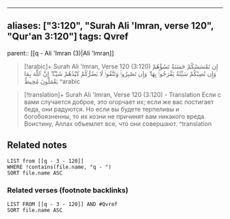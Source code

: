 
---
aliases: ["3:120", "Surah Ali 'Imran, verse 120", "Qur'an 3:120"]
tags: Qvref
---

parent:: [[q - Ali 'Imran (3)|Ali 'Imran]]

> [!arabic]+ Surah Ali 'Imran, Verse 120 (3:120)
> <span class="quran-arabic">إِن تَمْسَسْكُمْ حَسَنَةٌ تَسُؤْهُمْ وَإِن تُصِبْكُمْ سَيِّئَةٌ يَفْرَحُوا۟ بِهَا ۖ وَإِن تَصْبِرُوا۟ وَتَتَّقُوا۟ لَا يَضُرُّكُمْ كَيْدُهُمْ شَيْـًٔا ۗ إِنَّ ٱللَّهَ بِمَا يَعْمَلُونَ مُحِيطٌ</span>
^arabic

> [!translation]+ Surah Ali 'Imran, Verse 120 (3:120) - Translation
> Если с вами случается доброе, это огорчает их; если же вас постигает беда, они радуются. Но если вы будете терпеливы и богобоязненны, то их козни не причинят вам никакого вреда. Воистину, Аллах объемлет все, что они совершают.
^translation



## Related notes
```dataview
LIST from [[q - 3 - 120]]
WHERE !contains(file.name, "q - ")
SORT file.name ASC
```

### Related verses (footnote backlinks)
```dataview
LIST FROM [[q - 3 - 120]] AND #Qvref
SORT file.name ASC
```

